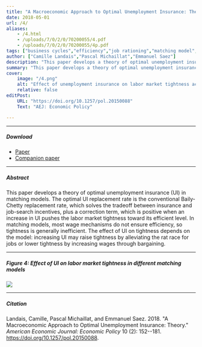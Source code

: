 ```yaml
---
title: "A Macroeconomic Approach to Optimal Unemployment Insurance: Theory" 
date: 2018-05-01
url: /4/
aliases:
    - /4.html
    - /uploads/7/0/2/0/70200055/4.pdf
    - /uploads/7/0/2/0/70200055/4p.pdf    
tags: ["business cycles","efficiency","job rationing","matching model","stabilization policy","sufficient statistics","unemployment","unemployment insurance","wage rigidity"]
author: ["Camille Landais","Pascal Michaillat","Emmanuel Saez"]
description: "This paper develops a theory of optimal unemployment insurance in matching models, with implications for the cyclicality of optimal unemployment insurance." 
summary: "This paper develops a theory of optimal unemployment insurance in matching models. It derives a sufficient-statistic formula for optimal unemployment insurance, which is useful to determine the optimal cyclicality of unemployment insurance." 
cover:
    image: "/4.png"
    alt: "Effect of unemployment insurance on labor market tightness across matching models"
    relative: false
editPost:
    URL: "https://doi.org/10.1257/pol.20150088"
    Text: "AEJ: Economic Policy"

---
```


---

##### Download

- [Paper](/4.pdf)
- [Companion paper](/5/)

---

##### Abstract

This paper develops a theory of optimal unemployment insurance (UI) in matching models. The optimal UI replacement rate is the conventional Baily-Chetty replacement rate, which solves the tradeoff between insurance and job-search incentives, plus a correction term, which is positive when an increase in UI pushes the labor market tightness toward its efficient level. In matching models, most wage mechanisms do not ensure efficiency, so tightness is generally inefficient. The effect of UI on tightness depends on the model: increasing UI may raise tightness by alleviating the rat race for jobs or lower tightness by increasing wages through bargaining.

---

##### Figure 4:  Effect of UI on labor market tightness in different matching models

![](/4f.png)

---

##### Citation

Landais, Camille, Pascal Michaillat, and Emmanuel Saez. 2018. "A Macroeconomic Approach to Optimal Unemployment Insurance: Theory." *American Economic Journal: Economic Policy* 10 (2): 152--181. https://doi.org/10.1257/pol.20150088.


